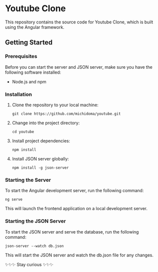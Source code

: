 # Youtube Clone

This repository contains the source code for Youtube Clone, which is built using the Angular framework.

## Getting Started

### Prerequisites

Before you can start the server and JSON server, make sure you have the following software installed:

- Node.js and npm

### Installation

1. Clone the repository to your local machine:
   ```shell
   git clone https://github.com/michidoma/youtube.git
   
2. Change into the project directory:
   ```shell
   cd youtube
   
3. Install project dependencies:
   ```shell
   npm install

4. Install JSON server globally:
   ```shell
   npm install -g json-server

### Starting the Server

To start the Angular development server, run the following command:
   ```shell
   ng serve
   ```
This will launch the frontend application on a local development server.

### Starting the JSON Server

To start the JSON server and serve the database, run the following command:
   ```shell
   json-server --watch db.json
   ```
This will start the JSON server and watch the db.json file for any changes.

:sparkles::sparkles::sparkles: Stay curious :sparkles::sparkles::sparkles:
